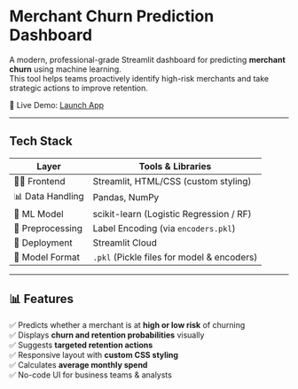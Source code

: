 # Merchant Churn Prediction Dashboard

A modern, professional-grade Streamlit dashboard for predicting **merchant churn** using machine learning.  
This tool helps teams proactively identify high-risk merchants and take strategic actions to improve retention.

🔗 Live Demo:
 [Launch App](https://customerchurndashboard-thmv3wnh7gvscx7cjoqbui.streamlit.app/)

---

## Tech Stack

| Layer               | Tools & Libraries                         |
|--------------------|-------------------------------------------|
| 👨‍💻 Frontend        | Streamlit, HTML/CSS (custom styling)       |
| 📊 Data Handling     | Pandas, NumPy                            |
| 🤖 ML Model         | scikit-learn (Logistic Regression / RF)   |
| 🧠 Preprocessing     | Label Encoding (via `encoders.pkl`)       |
| 🧰 Deployment        | Streamlit Cloud                          |
| 📁 Model Format      | `.pkl` (Pickle files for model & encoders)|

---

## 📊 Features

✅ Predicts whether a merchant is at **high or low risk** of churning  
✅ Displays **churn and retention probabilities** visually  
✅ Suggests **targeted retention actions**  
✅ Responsive layout with **custom CSS styling**  
✅ Calculates **average monthly spend**  
✅ No-code UI for business teams & analysts

